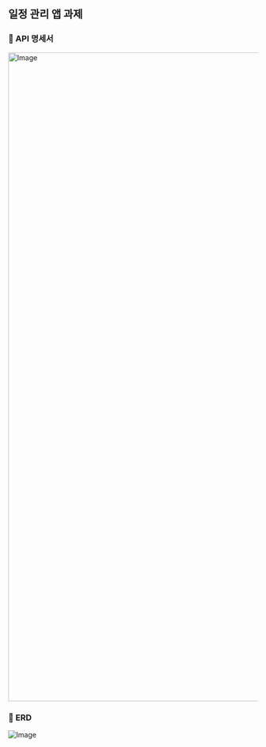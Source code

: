 ## 일정 관리 앱 과제
### 🚀 API 명세서
<img width="1309" alt="Image" src="https://github.com/user-attachments/assets/be258a6c-03f7-4c5e-b986-1e8a6ccdb41d" />

### 🚀 ERD
![Image](https://github.com/user-attachments/assets/e9ab574c-b7ef-4dac-b962-04a0757cbb7a)